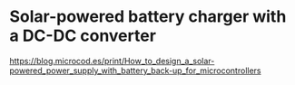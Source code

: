 # Solar-powered battery charger with a DC-DC converter
https://blog.microcod.es/print/How_to_design_a_solar-powered_power_supply_with_battery_back-up_for_microcontrollers
